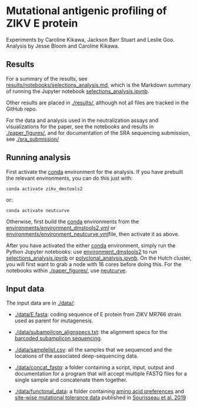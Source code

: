 # Mutational antigenic profiling of ZIKV E protein
Experiments by Caroline Kikawa, Jackson Barr Stuart and Leslie Goo.
Analysis by Jesse Bloom and Caroline Kikawa.

## Results
For a summary of the results, see [results/notebooks/selections_analysis.md](results/notebooks/selections_analysis.md), which is the Markdown summary of running the Jupyter notebook [selections_analysis.ipynb](selections_analysis.ipynb).

Other results are placed in [./results/](results), although not all files are tracked in the GitHub repo.

For the data and analysis used in the neutralization assays and visualizations for the paper, see the notebooks and results in [./paper_figures/](paper_figures), and for documentation of the SRA sequencing submission, see [./sra_submission/](sra_submission)

## Running analysis
First activate the [conda](https://docs.conda.io/projects/conda/en/latest/index.html) environment for the analysis. If you have prebuilt the relevant environments, you can do this just with:

    conda activate zikv_dmstools2

or: 

    conda activate neutcurve

Otherwise, first build the [conda](https://docs.conda.io/projects/conda/en/latest/index.html) environments from the [environments/environment_dmstools2.yml](environments/environment_dmstools2.yml) or [environments/environment_neutcurve.yml](environments/environment_neutcurve.yml)file, then activate it as above.

After you have activated the either [conda](https://docs.conda.io/projects/conda/en/latest/index.html) environment, simply run the Python Jupyter notebooks: use [environment_dmstools2](environments/environment_dmstools2.yml) to run [selections_analysis.ipynb](map_analysis.ipynb) or [polyclonal_analysis.ipynb](polyclonal_analysis.ipynb). On the Hutch cluster, you will first want to grab a node with 16 cores before doing this. For the notebooks within [./paper_figures/](paper_figures), use [neutcurve](environments/environment_neutcurve.yml). 

## Input data
The input data are in [./data/](data):

 - [./data/E.fasta](data/E.fasta): coding sequence of E protein from ZIKV MR766 strain used as parent for mutagenesis.

 - [./data/subamplicon_alignspecs.txt](data/subamplicon_alignspecs.txt): the alignment specs for the [barcoded subamplicon sequencing](https://jbloomlab.github.io/dms_tools2/bcsubamp.html).

 - [./data/samplelist.csv](data/samplelist.csv): all the samples that we sequenced and the locations of the associated deep-sequencing data.
 
  - [./data/concat_fastq](data/concat_fastq): a folder containing a script, input, output and documentation for a program that will accept multiple FASTQ files for a single sample and concatenate them together.
  
   - [./data/functonal_data](data/functional_data): a folder containing [amino acid preferences](data/functional_data/unscaled_prefs.csv) and [site-wise mutational tolerance data](data/functional_data/struct_props_mut_tol.csv) published in [Sourisseau et al. 2019](https://pubmed.ncbi.nlm.nih.gov/31511387/) 

